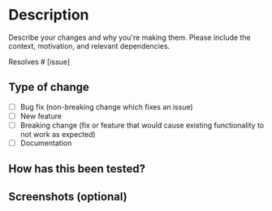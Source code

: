 # Description

Describe your changes and why you're making them. Please include the context, motivation, and relevant dependencies.

Resolves # [issue]

## Type of change

- [ ] Bug fix (non-breaking change which fixes an issue)
- [ ] New feature
- [ ] Breaking change (fix or feature that would cause existing functionality to not work as expected)
- [ ] Documentation

## How has this been tested?

## Screenshots (optional)
